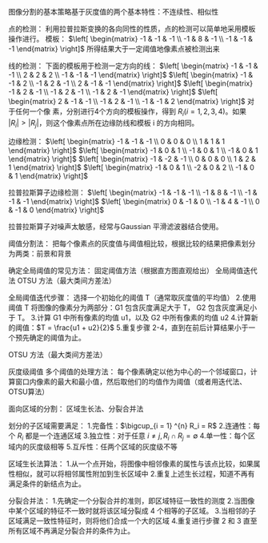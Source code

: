 图像分割的基本策略基于灰度值的两个基本特性：不连续性、相似性

点的检测：
利用拉普拉斯变换的各向同性的性质，点的检测可以简单地采用模板操作进行。
模板：
$\left[ \begin{matrix} -1 & -1 & -1 \\ -1 & 8 & -1 \\ -1 & -1 & -1 \end{matrix} \right]$
所得结果大于一定阈值地像素点被检测出来

线的检测：
下面的模板用于检测一定方向的线：
$\left[ \begin{matrix} -1 & -1 & -1 \\ 2 & 2 & 2 \\ -1 & -1 & -1 \end{matrix} \right]$
$\left[ \begin{matrix} -1 & -1 & 2 \\ -1 & 2 & -1 \\ 2 & -1 & -1 \end{matrix} \right]$
$\left[ \begin{matrix} -1 & 2 & -1 \\ -1 & 2 & -1 \\ -1 & 2 & -1 \end{matrix} \right]$
$\left[ \begin{matrix} 2 & -1 & -1 \\ -1 & 2 & -1 \\ -1 & -1 & 2 \end{matrix} \right]$
对于任何一个像 素，分别进行4个方向的模板操作，得到 $R_i(i = 1, 2, 3, 4)$。如果 $|R_i| > |R_j|$，则这个像素点所在边缘防线和模板 i 的方向相同。

边缘检测：
$\left[ \begin{matrix} -1 & -1 & -1 \\ 0 & 0 & 0 \\ 1 & 1 & 1 \end{matrix} \right]$
$\left[ \begin{matrix} -1 & 0 & 1 \\ -1 & 0 & 1 \\ -1 & 0 & 1 \end{matrix} \right]$
$\left[ \begin{matrix} -1 & -2 & -1 \\ 0 & 0 & 0 \\ 1 & 2 & 1 \end{matrix} \right]$
$\left[ \begin{matrix} -1 & 0 & 1 \\ -2 & 0 & 2 \\ -1 & 0 & 1 \end{matrix} \right]$

拉普拉斯算子边缘检测：
$\left[ \begin{matrix} -1 & -1 & -1 \\ -1 & 8 & -1 \\ -1 & -1 & -1 \end{matrix} \right]$
$\left[ \begin{matrix} 0 & -1 & 0 \\ -1 & 4 & -1 \\ 0 & -1 & 0 \end{matrix} \right]$

拉普拉斯算子对噪声太敏感，经常与Gaussian 平滑滤波器结合使用。

阈值分割法：
把每个像素点的灰度值与阈值相比较，根据比较的结果把像素划分为两类：前景和背景

确定全局阈值的常见方法：
固定阈值方法（根据直方图直观给出）
全局阈值迭代法
OTSU 方法（最大类间方差法）

全局阈值迭代步骤：
选择一个初始化的阈值 T（通常取灰度值的平均值）
2.使用阈值 T 将图像的像素分为两部分：G1 包含灰度满足大于 T， G2 包含灰度满足小于 T。
3.计算 G1 中所有像素的均值 u1，以及 G2 中所有像素的均值 u2
4.计算新的阈值：$T = \frac{u1 + u2}{2}$
5.重复步骤 2-4，直到在前后计算结果小于一个预先确定的阈值为止。

OTSU 方法（最大类间方差法）

灰度级阈值
多个阈值的处理方法：
每个像素确定以他为中心的一个邻域窗口，计算窗口内像素的最大和最小值，然后取他们的均值作为阈值（或者用迭代法、OTSU算法）

面向区域的分割：
区域生长法、分裂合并法

划分的子区域需要满足：
1.完备性：$\bigcup_{i = 1} ^{n} R_i = R$
2.连通性：每个 $R_i$ 都是一个连通区域
3.独立性：对于任意 $i \neq j, R_i \cap R_j = \emptyset$
4.单一性：每个区域内的灰度级相等
5.互斥性：任两个区域的灰度级不等

区域生长法算法：
1.从一个点开始，将图像中相邻像素的属性与该点比较，如果属性相似，就可以将相邻属性附加到生长区域中
2.重复上述生长过程，知道不再有满足条件的新结点为止。

分裂合并法：
1.先确定一个分裂合并的准则，即区域特征一致性的测度
2.当图像中某个区域的特征不一致时就将该区域分裂成 4 个相等的子区域。
3.当相邻的子区域满足一致性特征时，则将他们合成一个大的区域
4.重复进行步骤 2 和 3 直至所有区域不再满足分裂合并的条件为止。
